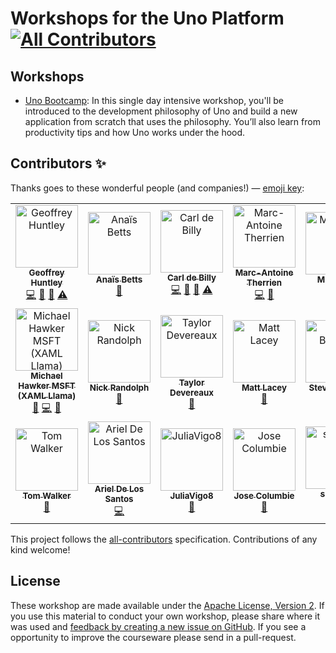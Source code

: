 # Workshops for the Uno Platform [![All Contributors](https://img.shields.io/badge/all_contributors-17-orange.svg?style=flat-square)](#contributors)

## Workshops

- [Uno Bootcamp](uno-bootcamp): In this single day intensive workshop, you'll be introduced to the development philosophy of Uno and build a new application from scratch that uses the philosophy. You’ll also learn from productivity tips and how Uno works under the hood.

## Contributors ✨

Thanks goes to these wonderful people (and companies!)⁠ — [emoji key](https://allcontributors.org/docs/en/emoji-key):

<!-- ALL-CONTRIBUTORS-LIST:START - Do not remove or modify this section -->
<!-- prettier-ignore -->
<table>
  <tr>
    <td align="center"><a href="https://www.ghuntley.com/now"><img src="https://avatars0.githubusercontent.com/u/127353?v=4" width="100px;" alt="Geoffrey Huntley"/><br /><sub><b>Geoffrey Huntley</b></sub></a><br /><a href="https://github.com/unoplatform/workshops/commits?author=ghuntley" title="Code">💻</a> <a href="https://github.com/unoplatform/workshops/commits?author=ghuntley" title="Documentation">📖</a> <a href="#talk-ghuntley" title="Talks">📢</a> <a href="https://github.com/unoplatform/workshops/commits?author=ghuntley" title="Tests">⚠️</a></td>
    <td align="center"><a href="https://github.com/anaisbetts"><img src="https://avatars2.githubusercontent.com/u/1396?v=4" width="100px;" alt="Anaïs Betts"/><br /><sub><b>Anaïs Betts</b></sub></a><br /><a href="https://github.com/unoplatform/workshops/commits?author=anaisbetts" title="Documentation">📖</a></td>
    <td align="center"><a href="http://carl.debilly.net/"><img src="https://avatars1.githubusercontent.com/u/4174207?v=4" width="100px;" alt="Carl de Billy"/><br /><sub><b>Carl de Billy</b></sub></a><br /><a href="https://github.com/unoplatform/workshops/commits?author=carldebilly" title="Code">💻</a> <a href="https://github.com/unoplatform/workshops/commits?author=carldebilly" title="Documentation">📖</a> <a href="#talk-carldebilly" title="Talks">📢</a> <a href="https://github.com/unoplatform/workshops/commits?author=carldebilly" title="Tests">⚠️</a></td>
    <td align="center"><a href="https://github.com/Guidemarcus"><img src="https://avatars2.githubusercontent.com/u/17101674?v=4" width="100px;" alt="Marc-Antoine Therrien"/><br /><sub><b>Marc-Antoine Therrien</b></sub></a><br /><a href="https://github.com/unoplatform/workshops/commits?author=Guidemarcus" title="Code">💻</a> <a href="#design-Guidemarcus" title="Design">🎨</a></td>
    <td align="center"><a href="https://opensource.microsoft.com"><img src="https://avatars2.githubusercontent.com/u/6154722?v=4" width="100px;" alt="Microsoft"/><br /><sub><b>Microsoft</b></sub></a><br /><a href="https://github.com/unoplatform/workshops/commits?author=microsoft" title="Documentation">📖</a></td>
    <td align="center"><a href="https://github.com/agneszitte-nventive"><img src="https://avatars0.githubusercontent.com/u/16295702?v=4" width="100px;" alt="Agnes ZITTE"/><br /><sub><b>Agnes ZITTE</b></sub></a><br /><a href="https://github.com/unoplatform/workshops/commits?author=agneszitte-nventive" title="Documentation">📖</a> <a href="https://github.com/unoplatform/workshops/commits?author=agneszitte-nventive" title="Code">💻</a></td>
  </tr>
  <tr>
    <td align="center"><a href="https://www.twitter.com/XAMLLlama"><img src="https://avatars0.githubusercontent.com/u/24302614?v=4" width="100px;" alt="Michael Hawker MSFT (XAML Llama)"/><br /><sub><b>Michael Hawker MSFT (XAML Llama)</b></sub></a><br /><a href="#review-michael-hawker" title="Reviewed Pull Requests">👀</a> <a href="https://github.com/unoplatform/workshops/commits?author=michael-hawker" title="Code">💻</a> <a href="https://github.com/unoplatform/workshops/commits?author=michael-hawker" title="Documentation">📖</a></td>
    <td align="center"><a href="http://nicksnettravels.builttoroam.com"><img src="https://avatars2.githubusercontent.com/u/1614057?v=4" width="100px;" alt="Nick Randolph"/><br /><sub><b>Nick Randolph</b></sub></a><br /><a href="https://github.com/unoplatform/workshops/commits?author=nickrandolph" title="Documentation">📖</a></td>
    <td align="center"><a href="http://taylordevereaux.com"><img src="https://avatars2.githubusercontent.com/u/880207?v=4" width="100px;" alt="Taylor Devereaux"/><br /><sub><b>Taylor Devereaux</b></sub></a><br /><a href="https://github.com/unoplatform/workshops/commits?author=taylordevereaux" title="Documentation">📖</a></td>
    <td align="center"><a href="http://mrlacey.com/"><img src="https://avatars3.githubusercontent.com/u/189547?v=4" width="100px;" alt="Matt Lacey"/><br /><sub><b>Matt Lacey</b></sub></a><br /><a href="https://github.com/unoplatform/workshops/commits?author=mrlacey" title="Documentation">📖</a></td>
    <td align="center"><a href="https://github.com/kazo0"><img src="https://avatars3.githubusercontent.com/u/4793020?v=4" width="100px;" alt="Steve Bilogan"/><br /><sub><b>Steve Bilogan</b></sub></a><br /><a href="https://github.com/unoplatform/workshops/commits?author=kazo0" title="Documentation">📖</a></td>
    <td align="center"><a href="https://github.com/scottkuhl"><img src="https://avatars2.githubusercontent.com/u/4465616?v=4" width="100px;" alt="Scott Kuhl"/><br /><sub><b>Scott Kuhl</b></sub></a><br /><a href="https://github.com/unoplatform/workshops/commits?author=scottkuhl" title="Documentation">📖</a></td>
  </tr>
  <tr>
    <td align="center"><a href="http://www.13north.ca/"><img src="https://avatars2.githubusercontent.com/u/7881072?v=4" width="100px;" alt="Tom Walker"/><br /><sub><b>Tom Walker</b></sub></a><br /><a href="https://github.com/unoplatform/workshops/commits?author=TomWalkerCodes" title="Documentation">📖</a></td>
    <td align="center"><a href="http://Arieldelossantos.com"><img src="https://avatars0.githubusercontent.com/u/34275909?v=4" width="100px;" alt="Ariel De Los Santos"/><br /><sub><b>Ariel De Los Santos</b></sub></a><br /><a href="https://github.com/unoplatform/workshops/commits?author=Arieldelossantos" title="Code">💻</a></td>
    <td align="center"><a href="https://github.com/JuliaVigo8"><img src="https://avatars3.githubusercontent.com/u/11890609?v=4" width="100px;" alt="JuliaVigo8"/><br /><sub><b>JuliaVigo8</b></sub></a><br /><a href="https://github.com/unoplatform/workshops/commits?author=JuliaVigo8" title="Documentation">📖</a></td>
    <td align="center"><a href="https://github.com/jjcolumb"><img src="https://avatars0.githubusercontent.com/u/22223689?v=4" width="100px;" alt="Jose Columbie"/><br /><sub><b>Jose Columbie</b></sub></a><br /><a href="https://github.com/unoplatform/workshops/commits?author=jjcolumb" title="Documentation">📖</a></td>
    <td align="center"><a href="https://github.com/Sushi21"><img src="https://avatars0.githubusercontent.com/u/35455125?v=4" width="100px;" alt="sushi21"/><br /><sub><b>sushi21</b></sub></a><br /><a href="https://github.com/unoplatform/workshops/commits?author=sushi21" title="Code">💻</a></td>
  </tr>
</table>

<!-- ALL-CONTRIBUTORS-LIST:END -->

This project follows the [all-contributors](https://github.com/all-contributors/all-contributors) specification. Contributions of any kind welcome!

## License 

These workshop are made available under the [Apache License, Version 2][license]. If you use this material to conduct your own workshop, please share where it was used and [feedback by creating a new issue on GitHub][share-feedback]. If you see a opportunity to improve the courseware please send in a pull-request.

<!-- in-line links -->
[uno-platform]: https://platform.uno/

[license]: ../LICENSE
[share-feedback]: https://github.com/unoplatform/workshops/issues/new?labels=feedback%2C+untriaged&template=feedback.md
